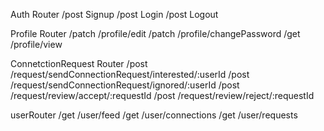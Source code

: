 Auth Router
/post Signup
/post Login
/post Logout

Profile Router
/patch /profile/edit
/patch /profile/changePassword
/get /profile/view

ConnetctionRequest Router
/post /request/sendConnectionRequest/interested/:userId
/post /request/sendConnectionRequest/ignored/:userId
/post /request/review/accept/:requestId
/post /request/review/reject/:requestId


userRouter
/get /user/feed
/get /user/connections
/get /user/requests

